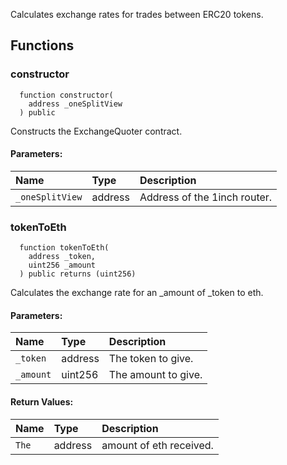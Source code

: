 Calculates exchange rates for trades between ERC20 tokens.


## Functions
### constructor
```solidity
  function constructor(
    address _oneSplitView
  ) public
```
Constructs the ExchangeQuoter contract.


#### Parameters:
| Name | Type | Description                                                          |
| :--- | :--- | :------------------------------------------------------------------- |
|`_oneSplitView` | address | Address of the 1inch router.

### tokenToEth
```solidity
  function tokenToEth(
    address _token,
    uint256 _amount
  ) public returns (uint256)
```
Calculates the exchange rate for an _amount of _token to eth.


#### Parameters:
| Name | Type | Description                                                          |
| :--- | :--- | :------------------------------------------------------------------- |
|`_token` | address | The token to give.
|`_amount` | uint256 | The amount to give.

#### Return Values:
| Name                           | Type          | Description                                                                  |
| :----------------------------- | :------------ | :--------------------------------------------------------------------------- |
|`The`| address | amount of eth received.
